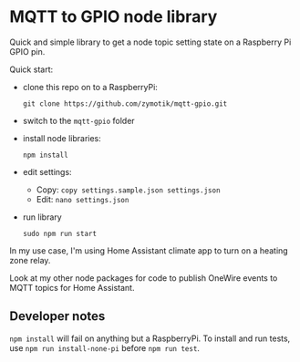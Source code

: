 # MQTT to GPIO node library

Quick and simple library to get a node topic setting state on a Raspberry Pi GPIO pin.

Quick start:
    
* clone this repo on to a RaspberryPi:

    `git clone https://github.com/zymotik/mqtt-gpio.git`

* switch to the `mqtt-gpio` folder

* install node libraries:

    `npm install`

* edit settings:

    * Copy: 
        `copy settings.sample.json settings.json`
    * Edit:
        `nano settings.json`

* run library

    `sudo npm run start`

In my use case, I'm using Home Assistant climate app to turn on a heating zone relay.

Look at my other node packages for code to publish OneWire events to MQTT topics for Home Assistant.

## Developer notes

`npm install` will fail on anything but a RaspberryPi. To install and run tests, use `npm run install-none-pi` before `npm run test`.